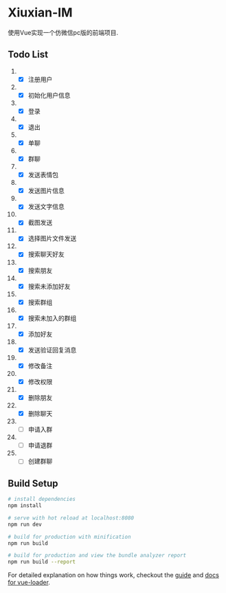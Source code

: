 # Xiuxian-IM

使用Vue实现一个仿微信pc版的前端项目.

## Todo List
1. - [x] 注册用户
2. - [x] 初始化用户信息
3. - [x] 登录
4. - [x] 退出
5. - [x] 单聊
6. - [x] 群聊
7. - [x] 发送表情包
8. - [x] 发送图片信息
9. - [x] 发送文字信息
10. - [x] 截图发送
11. - [x] 选择图片文件发送
12. - [x] 搜索聊天好友
13. - [x] 搜索朋友
14. - [x] 搜索未添加好友
15. - [x] 搜索群组
16. - [x] 搜索未加入的群组
17. - [x] 添加好友
18. - [x] 发送验证回复消息
19. - [x] 修改备注
20. - [x] 修改权限
21. - [x] 删除朋友
22. - [x] 删除聊天
23. - [ ] 申请入群
24. - [ ] 申请退群
25. - [ ] 创建群聊
## Build Setup

``` bash
# install dependencies
npm install

# serve with hot reload at localhost:8080
npm run dev

# build for production with minification
npm run build

# build for production and view the bundle analyzer report
npm run build --report
```

For detailed explanation on how things work, checkout the [guide](http://vuejs-templates.github.io/webpack/) and [docs for vue-loader](http://vuejs.github.io/vue-loader).
